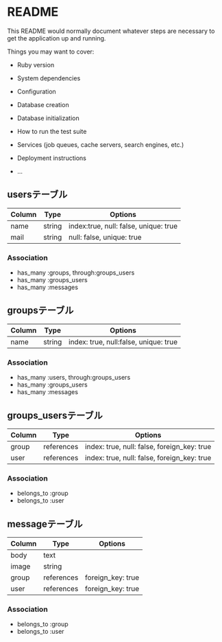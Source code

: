 # README

This README would normally document whatever steps are necessary to get the
application up and running.

Things you may want to cover:

* Ruby version

* System dependencies

* Configuration

* Database creation

* Database initialization

* How to run the test suite

* Services (job queues, cache servers, search engines, etc.)

* Deployment instructions

* ...

## usersテーブル

|Column|Type|Options|
|------|----|-------|
|name|string|index:true, null: false, unique: true|
|mail|string|null: false, unique: true|

### Association
- has_many :groups, through:groups_users
- has_many :groups_users
- has_many :messages

## groupsテーブル

|Column|Type|Options|
|------|----|-------|
|name|string|index: true, null:false, unique: true|

### Association
- has_many :users, through:groups_users
- has_many :groups_users
- has_many :messages

## groups_usersテーブル

|Column|Type|Options|
|------|----|-------|
|group|references|index: true, null: false, foreign_key: true|
|user|references|index: true, null: false, foreign_key: true|

### Association
- belongs_to :group
- belongs_to :user

## messageテーブル

|Column|Type|Options|
|------|----|-------|
|body|text||
|image|string||
|group|references|foreign_key: true|
|user|references|foreign_key: true|

### Association
- belongs_to :group
- belongs_to :user